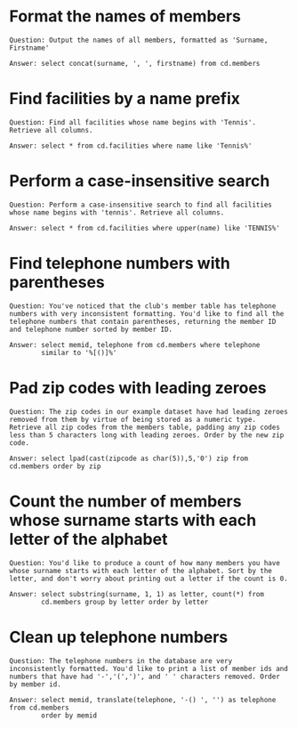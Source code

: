 # Format the names of members

    Question: Output the names of all members, formatted as 'Surname, Firstname'

    Answer: select concat(surname, ', ', firstname) from cd.members

# Find facilities by a name prefix

    Question: Find all facilities whose name begins with 'Tennis'. Retrieve all columns.

    Answer: select * from cd.facilities where name like 'Tennis%'

# Perform a case-insensitive search

    Question: Perform a case-insensitive search to find all facilities whose name begins with 'tennis'. Retrieve all columns.

    Answer: select * from cd.facilities where upper(name) like 'TENNIS%'

# Find telephone numbers with parentheses

    Question: You've noticed that the club's member table has telephone numbers with very inconsistent formatting. You'd like to find all the telephone numbers that contain parentheses, returning the member ID and telephone number sorted by member ID.

    Answer: select memid, telephone from cd.members where telephone
            similar to '%[()]%'

# Pad zip codes with leading zeroes

    Question: The zip codes in our example dataset have had leading zeroes removed from them by virtue of being stored as a numeric type. Retrieve all zip codes from the members table, padding any zip codes less than 5 characters long with leading zeroes. Order by the new zip code.

    Answer: select lpad(cast(zipcode as char(5)),5,'0') zip from cd.members order by zip

# Count the number of members whose surname starts with each letter of the alphabet

    Question: You'd like to produce a count of how many members you have whose surname starts with each letter of the alphabet. Sort by the letter, and don't worry about printing out a letter if the count is 0.

    Answer: select substring(surname, 1, 1) as letter, count(*) from
            cd.members group by letter order by letter

# Clean up telephone numbers

    Question: The telephone numbers in the database are very inconsistently formatted. You'd like to print a list of member ids and numbers that have had '-','(',')', and ' ' characters removed. Order by member id.

    Answer: select memid, translate(telephone, '-() ', '') as telephone from cd.members
            order by memid